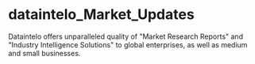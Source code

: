 # dataintelo_Market_Updates
Dataintelo offers unparalleled quality of "Market Research Reports" and "Industry Intelligence Solutions" to global enterprises, as well as medium and small businesses.
